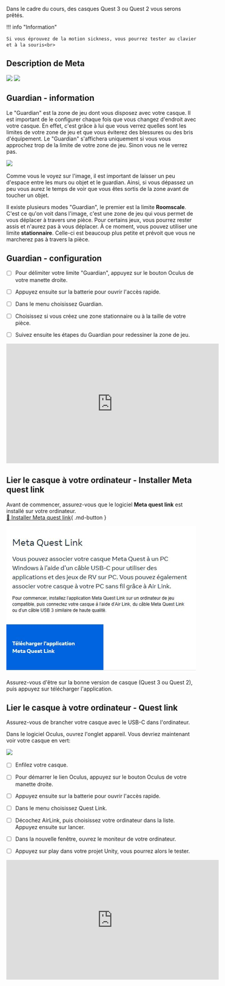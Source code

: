 Dans le cadre du cours, des casques Quest 3 ou Quest 2 vous serons prêtés.   


!!! info "Information"

    Si vous éprouvez de la motion sickness, vous pourrez tester au clavier et à la souris<br>

      

## Description de Meta

<img src="../images/quest.jpg">

<img src="../images/hardware.jpg">

      

## Guardian - information
Le "Guardian" est la zone de jeu dont vous disposez avec votre casque. Il est important de le configurer chaque fois que vous changez d'endroit avec votre casque. En effet, c'est grâce à lui que vous verrez quelles sont les limites de votre zone de jeu et que vous éviterez des blessures ou des bris d'équipement. Le "Guardian" s'affichera uniquement si vous vous approchez trop de la limite de votre zone de jeu. Sinon vous ne le verrez pas.   

<img src="../images/guardian.jpg">

Comme vous le voyez sur l'image, il est important de laisser un peu d'espace entre les murs ou objet et le guardian. Ainsi, si vous dépassez un peu vous aurez le temps de voir que vous êtes sortis de la zone avant de toucher un objet.   

Il existe plusieurs modes "Guardian", le premier est la limite **Roomscale**. C'est ce qu'on voit dans l'image, c'est une zone de jeu qui vous permet de vous déplacer à travers une pièce. Pour certains jeux, vous pourrez rester assis et n'aurez pas à vous déplacer. À ce moment, vous pouvez utiliser une limite **stationnaire**. Celle-ci est beaucoup plus petite et prévoit que vous ne marcherez pas à travers la pièce.   


## Guardian - configuration
- [ ] Pour délimiter votre limite "Guardian", appuyez sur le bouton Oculus de votre manette droite.
- [ ] Appuyez ensuite sur la batterie pour ouvrir l'accès rapide.
- [ ] Dans le menu choisissez Guardian.
- [ ] Choisissez si vous créez une zone stationnaire ou à la taille de votre pièce.
- [ ] Suivez ensuite les étapes du Guardian pour redessiner la zone de jeu.
      

<iframe width="560" height="315" src="https://www.youtube.com/embed/GxF2-rlt0IY?si=W4MNCkrnkY_PcGte" title="YouTube video player" frameborder="0" allow="accelerometer; autoplay; clipboard-write; encrypted-media; gyroscope; picture-in-picture; web-share" referrerpolicy="strict-origin-when-cross-origin" allowfullscreen></iframe>

      

## Lier le casque à votre ordinateur - Installer Meta quest link
Avant de commencer, assurez-vous que le logiciel <b>Meta quest link</b> est installé sur votre ordinateur.   
[📁 Installer Meta quest link](https://www.meta.com/ca/fr/quest/setup/){ .md-button }   <br>

<img src="../images/link.jpg">

Assurez-vous d'être sur la bonne version de casque (Quest 3 ou Quest 2), puis appuyez sur télécharger l'application.   

      

## Lier le casque à votre ordinateur - Quest link
Assurez-vous de brancher votre casque avec le USB-C dans l'ordinateur.   

Dans le logiciel Oculus, ouvrez l'onglet appareil. Vous devriez maintenant voir votre casque en vert:   

<img src="../images/detection.jpg">

- [ ] Enfilez votre casque.
- [ ] Pour démarrer le lien Oculus, appuyez sur le bouton Oculus de votre manette droite.
- [ ] Appuyez ensuite sur la batterie pour ouvrir l'accès rapide.
- [ ] Dans le menu choisissez Quest Link.
- [ ] Décochez AirLink, puis choisissez votre ordinateur dans la liste. Appuyez ensuite sur lancer.
- [ ] Dans la nouvelle fenêtre, ouvrez le moniteur de votre ordinateur.
- [ ] Appuyez sur play dans votre projet Unity, vous pourrez alors le tester.


<iframe width="560" height="315" src="https://www.youtube.com/embed/ta09UeUbT5s?si=iDjIcWSqUZKP0MZo" title="YouTube video player" frameborder="0" allow="accelerometer; autoplay; clipboard-write; encrypted-media; gyroscope; picture-in-picture; web-share" referrerpolicy="strict-origin-when-cross-origin" allowfullscreen></iframe>

